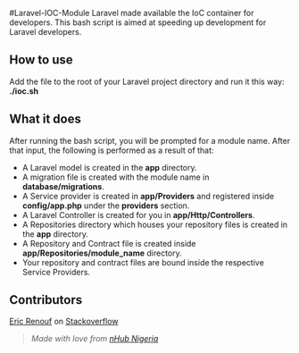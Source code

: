 #Laravel-IOC-Module
Laravel made available the IoC container for developers. This bash script is aimed at speeding up development for Laravel developers.

## How to use
Add the file to the root of your Laravel project directory and  run it this way: **./ioc.sh**

## What it does
After running the bash script, you will be prompted for a module name. After that input, the following is performed as a result of that:
- A Laravel model is created in the **app** directory.
- A migration file is created with the module name in **database/migrations**.
- A Service provider is created in **app/Providers** and registered inside **config/app.php** under the **providers** section.
- A Laravel Controller is created for you in **app/Http/Controllers**.
- A Repositories directory which houses your repository files is created in the **app** directory.
- A Repository and Contract file is created inside **app/Repositories/module_name** directory.
- Your repository and contract files are bound inside the respective Service Providers.

## Contributors
[Eric Renouf](http://stackoverflow.com/users/4687135/eric-renouf/) on [Stackoverflow](http://stackoverflow.com/)

> *Made with love from [nHub Nigeria](http://nhubnigeria.com/)*